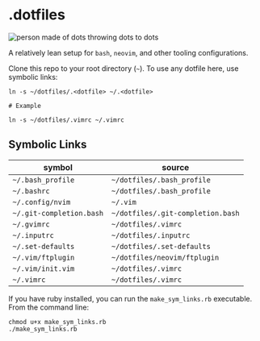 # .dotfiles

![person made of dots throwing dots to dots](https://media.giphy.com/media/3o72F38VEEi1ODPOXm/giphy.gif)

A relatively lean setup for `bash`, `neovim`, and other tooling configurations.

Clone this repo to your root directory (`~`). To use any dotfile here, use
symbolic links:

```shell
ln -s ~/dotfiles/.<dotfile> ~/.<dotfile>

# Example

ln -s ~/dotfiles/.vimrc ~/.vimrc
```

## Symbolic Links

|symbol|source|
|---|---|
|`~/.bash_profile`|`~/dotfiles/.bash_profile`|
|`~/.bashrc`|`~/dotfiles/.bash_profile`|
|`~/.config/nvim`|`~/.vim`|
|`~/.git-completion.bash`|`~/dotfiles/.git-completion.bash`|
|`~/.gvimrc`|`~/dotfiles/.vimrc`|
|`~/.inputrc`|`~/dotfiles/.inputrc `|
|`~/.set-defaults`|`~/dotfiles/.set-defaults`|
|`~/.vim/ftplugin`|`~/dotfiles/neovim/ftplugin`|
|`~/.vim/init.vim`|`~/dotfiles/.vimrc`|
|`~/.vimrc`|`~/dotfiles/.vimrc`|

If you have ruby installed, you can run the `make_sym_links.rb` executable.
From the command line:

```
chmod u+x make_sym_links.rb
./make_sym_links.rb
```
